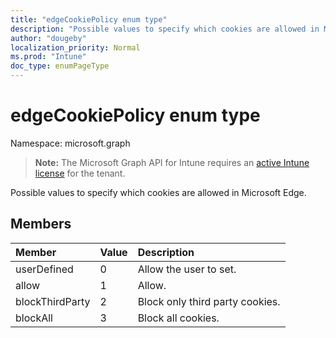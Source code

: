 ```yaml
---
title: "edgeCookiePolicy enum type"
description: "Possible values to specify which cookies are allowed in Microsoft Edge."
author: "dougeby"
localization_priority: Normal
ms.prod: "Intune"
doc_type: enumPageType
---
```


# edgeCookiePolicy enum type

Namespace: microsoft.graph

> **Note:** The Microsoft Graph API for Intune requires an [active Intune license](https://go.microsoft.com/fwlink/?linkid=839381) for the tenant.

Possible values to specify which cookies are allowed in Microsoft Edge.

## Members
|Member|Value|Description|
|:---|:---|:---|
|userDefined|0|Allow the user to set.|
|allow|1|Allow.|
|blockThirdParty|2|Block only third party cookies.|
|blockAll|3|Block all cookies.|







